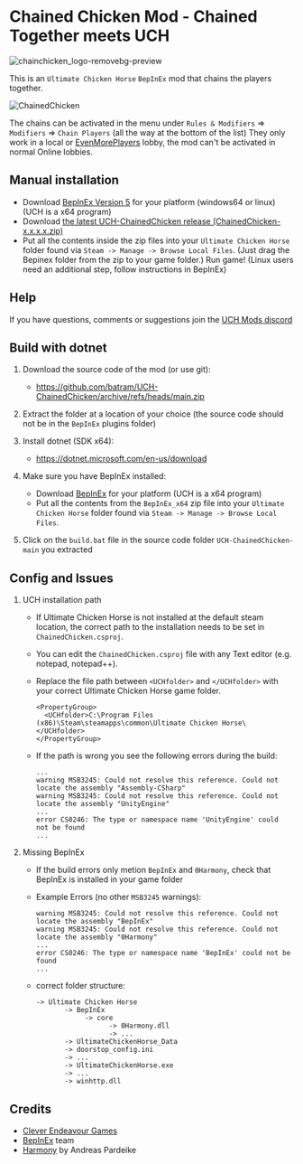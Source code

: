 # Chained Chicken Mod - Chained Together meets UCH

![chainchicken_logo-removebg-preview](https://github.com/user-attachments/assets/f1555169-d098-4dfb-9fe4-dd1491331228)


This is an `Ultimate Chicken Horse` `BepInEx` mod that chains the players together.

![ChainedChicken](https://github.com/user-attachments/assets/e2227b94-01fe-4d07-9a04-cb5afb5c4567)


The chains can be activated in the menu under `Rules & Modifiers` => `Modifiers` => `Chain Players` 
(all the way at the bottom of the list)
They only work in a local or [EvenMorePlayers](https://github.com/batram/UCH-EvenMorePlayers) lobby, the mod can't be activated in normal Online lobbies.

## Manual installation
- Download [BepInEx Version 5](https://github.com/BepInEx/BepInEx/releases/latest) for your platform (windows64 or linux) (UCH is a x64 program)
- Download [the latest UCH-ChainedChicken release (ChainedChicken-x.x.x.x.zip)](https://github.com/batram/UCH-ChainedChicken/releases) 
- Put all the contents inside the zip files into your `Ultimate Chicken Horse` folder found via `Steam -> Manage -> Browse Local Files`.
  (Just drag the Bepinex folder from the zip to your game folder.)
Run game! (Linux users need an additional step, follow instructions in BepInEx)

## Help
If you have questions, comments or suggestions join the [UCH Mods discord](https://discord.gg/GgzDQW6zbq)


## Build with dotnet
1. Download the source code of the mod (or use git):
      - https://github.com/batram/UCH-ChainedChicken/archive/refs/heads/main.zip

2. Extract the folder at a location of your choice (the source code should not be in the `BepInEx` plugins folder)

3. Install dotnet (SDK x64):
      - https://dotnet.microsoft.com/en-us/download

4. Make sure you have BepInEx installed:
      - Download [BepInEx](https://github.com/BepInEx/BepInEx/releases) for your platform (UCH is a x64 program)
      - Put all the contents from the `BepInEx_x64` zip file into your `Ultimate Chicken Horse` folder found via `Steam -> Manage -> Browse Local Files`.

5. Click on the `build.bat` file in the source code folder `UCH-ChainedChicken-main` you extracted 

## Config and Issues
1. UCH installation path
      - If Ultimate Chicken Horse is not installed at the default steam location, 
  the correct path to the installation needs to be set in `ChainedChicken.csproj`.
      - You can edit the `ChainedChicken.csproj` file with any Text editor (e.g. notepad, notepad++). 
      - Replace the file path between `<UCHfolder>` and `</UCHfolder>` with your correct Ultimate Chicken Horse game folder.

            <PropertyGroup>
              <UCHfolder>C:\Program Files (x86)\Steam\steamapps\common\Ultimate Chicken Horse\</UCHfolder>
            </PropertyGroup>
      
      - If the path is wrong you see the following errors during the build:

            ...
            warning MSB3245: Could not resolve this reference. Could not locate the assembly "Assembly-CSharp"
            warning MSB3245: Could not resolve this reference. Could not locate the assembly "UnityEngine"
            ...
            error CS0246: The type or namespace name 'UnityEngine' could not be found
            ...

2. Missing BepInEx
      - If the build errors only metion `BepInEx` and `0Harmony`, check that BepInEx is installed in your game folder
      - Example Errors (no other `MSB3245` warnings):

            warning MSB3245: Could not resolve this reference. Could not locate the assembly "BepInEx"
            warning MSB3245: Could not resolve this reference. Could not locate the assembly "0Harmony"
            ...
            error CS0246: The type or namespace name 'BepInEx' could not be found
            ...
              
      - correct folder structure:

            -> Ultimate Chicken Horse
                   -> BepInEx
                        -> core
                              -> 0Harmony.dll
                              -> ...
                   -> UltimateChickenHorse_Data
                   -> doorstop_config.ini
                   -> ...
                   -> UltimateChickenHorse.exe
                   -> ...
                   -> winhttp.dll


## Credits
- [Clever Endeavour Games](https://www.cleverendeavourgames.com/)
- [BepInEx](https://github.com/BepInEx/BepInEx) team
- [Harmony](https://github.com/pardeike/Harmony) by Andreas Pardeike
